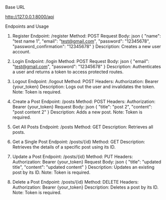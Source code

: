 Base URL

http://127.0.0.1:8000/api

Endpoints and Usage

1. Register
Endpoint: /register
Method: POST
Request Body:
json
{
    "name": "test name 1",
    "email": "test@gmail.com",
    "password": "12345678",
    "password_confirmation": "12345678"
}
Description:
Creates a new user account.


2. Login
Endpoint: /login
Method: POST
Request Body:
json
{
    "email": "test@gmail.com",
    "password": "12345678"
}
Description:
Authenticates a user and returns a token to access protected routes.


3. Logout
Endpoint: /logout
Method: POST
Headers:
Authorization: Bearer {your_token}
Description:
Logs out the user and invalidates the token.
Note: Token is required.


4. Create a Post
Endpoint: /posts
Method: POST
Headers:
Authorization: Bearer {your_token}
Request Body:
json
{
    "title": "post 2",
    "content": "post content 2"
}
Description:
Adds a new post.
Note: Token is required.


5. Get All Posts
Endpoint: /posts
Method: GET
Description:
Retrieves all posts.


6. Get a Single Post
Endpoint: /posts/{id}
Method: GET
Description:
Retrieves the details of a specific post using its ID.


7. Update a Post
Endpoint: /posts/{id}
Method: PUT
Headers:
Authorization: Bearer {your_token}
Request Body:
json
{
    "title": "updated title",
    "content": "updated content"
}
Description:
Updates an existing post by its ID.
Note: Token is required.


8. Delete a Post
Endpoint: /posts/{id}
Method: DELETE
Headers:
Authorization: Bearer {your_token}
Description:
Deletes a post by its ID.
Note: Token is required.